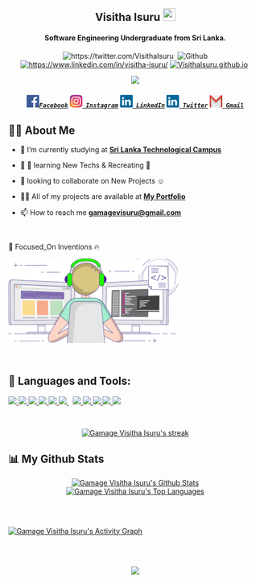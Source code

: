 <h2 align="center">Visitha Isuru <img src="https://media.giphy.com/media/hvRJCLFzcasrR4ia7z/giphy.gif" width="25px" height="25px">  
<h4 align="center">Software Engineering Undergraduate from Sri Lanka.</h4>

<p align="center"> 
	<img src="https://komarev.com/ghpvc/?username=VisithaIsuru" alt="https://twitter.com/VisithaIsuru" />
	<img src="https://img.shields.io/twitter/follow/Visitha_Isuru?label=Follow" alt=""></a>
	<img src="https://img.shields.io/github/followers/VisithaIsuru?label=Follow&style=social" alt="Github" />
  
  <a href="https://www.linkedin.com/in/gamage-visitha-isuru/">
	<img src="https://img.shields.io/badge/-Gamage_Visitha_Isuru-blue?style=flat-square&logo=Linkedin&logoColor=white&link=https://www.linkedin.com/in/gamage-visitha-isuru/" alt="https://www.linkedin.com/in/visitha-isuru/" /></a>
	<a href="https://VisithaIsuru.github.io">
	<img src="https://img.shields.io/badge/Website-46a2f1.svg?&style=flat-square&logo=Google-Chrome&logoColor=white&link=https://anmolsingh.me/" alt="VisithaIsuru.github.io" /></a>
	<img src="https://img.shields.io/github/stars/VisithaIsuru?affiliations=OWNER%2CCOLLABORATOR%2CORGANIZATION_MEMBER&style=social" alt="">
</p>
</h2>

<p align="center">
    <img src="https://readme-typing-svg.herokuapp.com?color=fff&width=480&height=65&lines=Welcome+To+My+Profile+.+.+.+.;+.+.+.&center=true"></a>  
</p>

<h5 align="center">
  <code><a href="https://www.facebook.com/isuru.gamage.710" title="Facebook Profile"><img width="25px" height="25px"                                                                             src="https://github.com/VisithaIsuru/VisithaIsuru/blob/main/Images/facebook.png">Facebook</a></code>
  <code><a href="https://www.instagram.com/" title="Instagram Profile"><img width="25px" height="25px" src="https://github.com/VisithaIsuru/VisithaIsuru/blob/main/Images/instagram.svg"> Instagram</a></code>
  <code><a href="https://www.linkedin.com/in/gamage-visitha-isuru//" title="LinkedIn Profile"><img width="25px" height="25px" src="https://github.com/VisithaIsuru/VisithaIsuru/blob/main/Images/linkedin.svg"> LinkedIn</a></code>
  <code><a href="https://www.twitter.com/Visitha_Isuru" title="Twitter Profile"><img width="25px" height="25px" src="https://github.com/VisithaIsuru/VisithaIsuru/blob/main/Images/linkedin.svg"> Twitter</a></code>
  <code><a href="mailto:gamagevisuru@gmail.com; gamagevisuru@gmail.com" title="Send Email"><img width="25px" height="25px" src="https://github.com/VisithaIsuru/VisithaIsuru/blob/main/Images/gmail.png"> Gmail</a></code>

</h5>
<p/>

 ## 🙋‍♂️ About Me

- 🔭 I’m currently studying at **[Sri Lanka Technological Campus](https://sltc.ac.lk/)**

- 👯 🌱 learning New Techs & Recreating 🚧

- 👯 looking to collaborate on New Projects ☺

- 👨‍💻 All of my projects are available at **[My Portfolio]()**

- 📫 How to reach me **gamagevisuru@gmail.com**

<br>

<!--

[<img align="left" alt=" | Facebook" width="22px" src="https://cdn.jsdelivr.net/npm/simple-icons@v3/icons/facebook.svg" />][facebook]
[<img align="left" alt=" | Instagram" width="22px" src="https://cdn.jsdelivr.net/npm/simple-icons@v3/icons/instagram.svg" />][instagram]
[<img align="left" alt="gamage-visitha-isuru | LinkedIn" width="22px" src="https://cdn.jsdelivr.net/npm/simple-icons@v3/icons/linkedin.svg" />][linkedin]
[<img align="left" alt=" | Twitter" width="22px" src="https://cdn.jsdelivr.net/npm/simple-icons@v3/icons/twitter.svg" />][twitter]

-->

 :dart: Focused_On Inventions :fire: 

 ![enter image description here](https://github.com/VisithaIsuru/VisithaIsuru/blob/main/gif1.gif)

<br>

## 🚀 Languages and Tools:

<p align="left"> 
    <a href="https://www.java.com" target="_blank"> <img src="https://img.icons8.com/color/48/000000/java-coffee-cup-logo.png"/> </a>
    <a href="https://developer.mozilla.org/en-US/docs/Web/JavaScript" target="_blank"> <img src="https://img.icons8.com/color/48/000000/javascript.png"/> </a> 
    <a href="https://www.w3.org/html/" target="_blank"> <img src="https://img.icons8.com/color/48/000000/html-5.png"/> </a> 
    <a href="https://www.w3schools.com/css/" target="_blank"> <img src="https://img.icons8.com/color/48/000000/css3.png"/> </a>
    <a href="https://www.php.net" target="_blank"> <img src="https://img.icons8.com/officexs/40/000000/php-logo.png"/"> </a>
    <a style="padding-right:8px;" href="https://www.mysql.com/" target="_blank"> <img src="https://img.icons8.com/fluent/50/000000/mysql-logo.png"/> </a>
    <a href="https://git-scm.com/" target="_blank"> <img src="https://img.icons8.com/color/48/000000/git.png"/> </a> 
    <a href="https://redux.js.org" target="_blank"> <img src="https://img.icons8.com/color/48/000000/c-programming.png"/> </a>
    <a href="https://www.python.org" target="_blank"> <img src="https://img.icons8.com/color/48/000000/python.png"/> </a> 
    <a href="" target="_blank"> <img src="https://img.icons8.com/color/48/000000/adobe-photoshop--v1.png"/> </a>
    <a href="" target="_blank"> <img src="https://img.icons8.com/color/48/000000/adobe-illustrator--v1.png"/> </a>


</p>

<!-- [![React Badge](https://img.shields.io/badge/-React-61DBFB?style=for-the-badge&labelColor=black&logo=react&logoColor=61DBFB)](#)  [![Javascript Badge](https://img.shields.io/badge/-Javascript-F0DB4F?style=for-the-badge&labelColor=black&logo=javascript&logoColor=F0DB4F)](#) [![Typescript Badge](https://img.shields.io/badge/-Typescript-007acc?style=for-the-badge&labelColor=black&logo=typescript&logoColor=007acc)](#) [![Nodejs Badge](https://img.shields.io/badge/-Nodejs-3C873A?style=for-the-badge&labelColor=black&logo=node.js&logoColor=3C873A)](#) [![GraphQL Badge](https://img.shields.io/badge/-GraphQl-e535ab?style=for-the-badge&labelColor=black&logo=node.js&logoColor=e535ab)](#) -->
<br/>

<p align="center">
    <a href="https://github.com/VisithaIsuru/github-readme-streak-stats">
        <img title="🔥 Get streak stats for your profile at git.io/streak-stats" alt="Gamage Visitha Isuru's streak" src="https://github-readme-streak-stats.herokuapp.com/?user=VisithaIsuru&theme=black-ice&hide_border=true&stroke=0000&background=060A0CD0"/>
    </a>
</p>

## 📊 My Github Stats

<p align="center">
   <a href="https://github.com/VisithaIsuru/github-readme-stats"><img alt="Gamage Visitha Isuru's Github Stats" src="https://github-readme-stats.vercel.app/api?username=VisithaIsuru&show_icons=true&count_private=true&theme=react&hide_border=true&bg_color=0D1117" /></a>
 <a href="https://github.com/VisithaIsuru/github-readme-stats"><img alt="Gamage Visitha Isuru's Top Languages" src="https://github-readme-stats.vercel.app/api/top-langs/?username=VisithaIsuru&langs_count=8&count_private=true&layout=compact&theme=react&hide_border=true&bg_color=0D1117" /></a>
</p>

<br/>
<br/>


<a href="https://github.com/VisithaIsuru/github-readme-activity-graph"><img alt="Gamage Visitha Isuru's Activity Graph" src="https://activity-graph.herokuapp.com/graph?username=VisithaIsuru&bg_color=0D1117&color=5BCDEC&line=5BCDEC&point=FFFFFF&hide_border=true" /></a>

<br/>
<br/>

<p align="center">
    <img src="https://readme-typing-svg.herokuapp.com?color=fff&width=480&height=65&lines=To+See+The+World,;Things+Dangerous+To+Come,;To+Find+Each+Other+And+To+Feel.;That+Is+Life+.+.+.+.;+.+.+.;Visitha+Isuru&center=true"></a>
</p>


<!--
![Git Hub Contribution](https://user-images.githubusercontent.com/34527100/94196273-bebe8b80-fed1-11ea-9b26-7672c725a6fd.jpg)
-->

